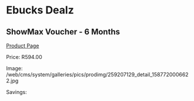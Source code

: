 
# Ebucks Dealz
## ShowMax Voucher - 6 Months
[Product Page](https://www.ebucks.com/web/shop/productSelected.do?prodId=259207129&catId=935859854)

Price: R594.00

Image: /web/cms/system/galleries/pics/prodimg/259207129_detail_1587720006622.jpg

Savings: 


	
